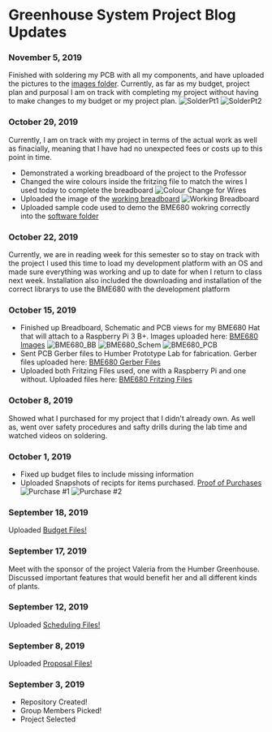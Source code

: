 # Greenhouse System Project Blog Updates

### November 5, 2019
Finished with soldering my PCB with all my components, and have uploaded the pictures to the [images folder](https://github.com/McAdieCENG/CENGProject/tree/master/Images). Currently, as far as my budget, project plan and purposal I am on track with completing my project without having to make changes to my budget or my project plan. 
![SolderPt1](https://raw.githubusercontent.com/McAdieCENG/CENGProject/master/Images/SolderPt1.jpg "SolderPt1")
![SolderPt2](https://raw.githubusercontent.com/McAdieCENG/CENGProject/master/Images/SolderPt2.jpg "SolderPt2")

### October 29, 2019
Currently, I am on track with my project in terms of the actual work as well as finacially, meaning that I have had no unexpected fees or costs up to this point in time.
- Demonstrated a working breadboard of the project to the Professor
- Changed the wire colours inside the fritzing file to match the wires I used today to complete the breadboard
![Colour Change for Wires](https://raw.githubusercontent.com/McAdieCENG/CENGProject/master/Images/BME680_bb_new_colours.jpg "New Wire Colours")
- Uploaded the image of the [working breadboard](https://github.com/McAdieCENG/CENGProject/tree/master/Images)
![Working Breadboard](https://raw.githubusercontent.com/McAdieCENG/CENGProject/master/Images/bb_setup.jpg "Working Breadboard")
- Uploaded sample code used to demo the BME680 wokring correctly into the [software folder](https://github.com/McAdieCENG/CENGProject/tree/master/Software)

### October 22, 2019
Currently, we are in reading week for this semester so to stay on track with the project I used this time to load my development platform with an OS and made sure everything was working and up to date for when I return to class next week. Installation also included the downloading and installation of the correct librarys to use the BME680 with the development platform  

### October 15, 2019
- Finished up Breadboard, Schematic and PCB views for my BME680 Hat that will attach to a Raspberry Pi 3 B+. Images uploaded here: [BME680 Images](https://github.com/McAdieCENG/CENGProject/tree/master/Images) 
![BME680_BB](https://raw.githubusercontent.com/McAdieCENG/CENGProject/master/Images/BME680_bb.png "BME680_BB")
![BME680_Schem](https://raw.githubusercontent.com/McAdieCENG/CENGProject/master/Images/BME680_schem.png "BME680_Schem")
![BME680_PCB](https://raw.githubusercontent.com/McAdieCENG/CENGProject/master/Images/BME680_pcb.png "BME680_PCB")
- Sent PCB Gerber files to Humber Prototype Lab for fabrication. Gerber files uploaded here: [BME680 Gerber Files](https://github.com/McAdieCENG/CENGProject/tree/master/Electronics)
- Uploaded both Fritzing Files used, one with a Raspberry Pi and one without. Uploaded files here: [BME680 Fritzing Files](https://github.com/McAdieCENG/CENGProject/tree/master/Electronics)

### October 8, 2019
Showed what I purchased for my project that I didn't already own. As well as, went over safety procedures and safty drills during the lab time and watched videos on soldering.

### October 1, 2019
- Fixed up budget files to include missing information
- Uploaded Snapshots of recipts for items purchased. [Proof of Purchases](https://github.com/McAdieCENG/CENGProject/tree/master/Images)
![Purchase #1](https://raw.githubusercontent.com/McAdieCENG/CENGProject/master/Images/ProofOfPurch1.PNG "Purchase #1")
![Purchase #2](https://raw.githubusercontent.com/McAdieCENG/CENGProject/master/Images/ProofOfPurch2.PNG "Purchase #2")

### September 18, 2019
Uploaded [Budget Files!](https://github.com/McAdieCENG/CENGProject/tree/master/Documentation/Budget%20Files)

### September 17, 2019
Meet with the sponsor of the project Valeria from the Humber Greenhouse. Discussed important features that would benefit her and all different kinds of plants.

### September 12, 2019
Uploaded [Scheduling Files!](https://github.com/McAdieCENG/CENGProject/tree/master/Documentation/Schedule%20Files)

### September 8, 2019
Uploaded [Proposal Files!](https://github.com/McAdieCENG/CENGProject/tree/master/Documentation/Proposal%20Files)

### September 3, 2019
- Repository Created!
- Group Members Picked!
- Project Selected
